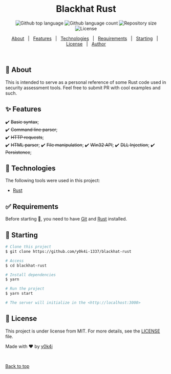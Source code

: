 <h1 align="center">Blackhat Rust</h1>

<p align="center">
  <img alt="Github top language" src="https://img.shields.io/github/languages/top/y0k4i-1337/blackhat-rust?color=56BEB8">

  <img alt="Github language count" src="https://img.shields.io/github/languages/count/y0k4i-1337/blackhat-rust?color=56BEB8">

  <img alt="Repository size" src="https://img.shields.io/github/repo-size/y0k4i-1337/blackhat-rust?color=56BEB8">

  <img alt="License" src="https://img.shields.io/github/license/y0k4i-1337/blackhat-rust?color=56BEB8">

  <!-- <img alt="Github issues" src="https://img.shields.io/github/issues/y0k4i-1337/blackhat-rust?color=56BEB8" /> -->

  <!-- <img alt="Github forks" src="https://img.shields.io/github/forks/y0k4i-1337/blackhat-rust?color=56BEB8" /> -->

  <!-- <img alt="Github stars" src="https://img.shields.io/github/stars/y0k4i-1337/blackhat-rust?color=56BEB8" /> -->
</p>

<!-- Status -->

<!-- <h4 align="center">
	🚧  Blackhat Rust 🚀 Under construction...  🚧
</h4>

<hr> -->

<p align="center">
  <a href="#dart-about">About</a> &#xa0; | &#xa0;
  <a href="#sparkles-features">Features</a> &#xa0; | &#xa0;
  <a href="#rocket-technologies">Technologies</a> &#xa0; | &#xa0;
  <a href="#white_check_mark-requirements">Requirements</a> &#xa0; | &#xa0;
  <a href="#checkered_flag-starting">Starting</a> &#xa0; | &#xa0;
  <a href="#memo-license">License</a> &#xa0; | &#xa0;
  <a href="https://github.com/y0k4i-1337" target="_blank">Author</a>
</p>

<br>

## :dart: About ##

This is intended to serve as a personal reference of some Rust code used in
security assessment tools. Feel free to submit PR with cool examples and such.

## :sparkles: Features ##

:heavy_check_mark: ~~Basic syntax~~;\
:heavy_check_mark: ~~Command line parser~~;\
:heavy_check_mark: ~~HTTP requests~~;\
:heavy_check_mark: ~~HTML parser~~;
:heavy_check_mark: ~~File manipulation~~;
:heavy_check_mark: ~~Win32 API~~;
:heavy_check_mark: ~~DLL Injection~~;
:heavy_check_mark: ~~Persistence~~;

## :rocket: Technologies ##

The following tools were used in this project:

- [Rust](https://www.rust-lang.org/)

## :white_check_mark: Requirements ##

Before starting :checkered_flag:, you need to have [Git](https://git-scm.com) and [Rust](https://rustup.rs/) installed.

## :checkered_flag: Starting ##

```bash
# Clone this project
$ git clone https://github.com/y0k4i-1337/blackhat-rust

# Access
$ cd blackhat-rust

# Install dependencies
$ yarn

# Run the project
$ yarn start

# The server will initialize in the <http://localhost:3000>
```

## :memo: License ##

This project is under license from MIT. For more details, see the [LICENSE](LICENSE.md) file.


Made with :heart: by <a href="https://github.com/y0k4i-1337" target="_blank">y0k4i</a>

&#xa0;

<a href="#top">Back to top</a>
